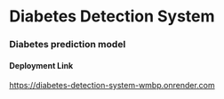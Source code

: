 # Diabetes Detection System
### Diabetes prediction model


#### Deployment Link 
https://diabetes-detection-system-wmbp.onrender.com
